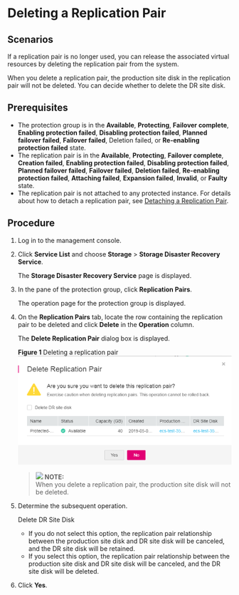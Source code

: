 # Deleting a Replication Pair<a name="sdrs_ug_rp_0003"></a>

## Scenarios<a name="section17280141395413"></a>

If a replication pair is no longer used, you can release the associated virtual resources by deleting the replication pair from the system.

When you delete a replication pair, the production site disk in the replication pair will not be deleted. You can decide whether to delete the DR site disk.

## **Prerequisites**<a name="section728071365418"></a>

-   The protection group is in the  **Available**,  **Protecting**,  **Failover complete**,  **Enabling protection failed**,  **Disabling protection failed**,  **Planned failover failed**,  **Failover failed**, Deletion failed, or  **Re-enabling protection failed**  state.
-   The replication pair is in the  **Available**,  **Protecting**,  **Failover complete**,  **Creation failed**,  **Enabling protection failed**,  **Disabling protection failed**,  **Planned failover failed**,  **Failover failed**,  **Deletion failed**,  **Re-enabling protection failed**,  **Attaching failed**,  **Expansion failed**,  **Invalid**, or  **Faulty**  state.
-   The replication pair is not attached to any protected instance. For details about how to detach a replication pair, see  [Detaching a Replication Pair](detaching-a-replication-pair.md).

## Procedure<a name="section129182182540"></a>

1.  Log in to the management console.
2.  Click  **Service List**  and choose  **Storage**  \>  **Storage Disaster Recovery Service**.

    The  **Storage Disaster Recovery Service**  page is displayed.

3.  In the pane of the protection group, click  **Replication Pairs**.

    The operation page for the protection group is displayed.

4.  On the  **Replication Pairs**  tab, locate the row containing the replication pair to be deleted and click  **Delete**  in the  **Operation**  column.

    The  **Delete Replication Pair**  dialog box is displayed.

    **Figure  1**  Deleting a replication pair<a name="fig1571784810484"></a>  
    ![](figures/deleting-a-replication-pair.png "deleting-a-replication-pair")

    >![](/images/icon-note.gif) **NOTE:**   
    >When you delete a replication pair, the production site disk will not be deleted.  

5.  Determine the subsequent operation.

    Delete DR Site Disk

    -   If you do not select this option, the replication pair relationship between the production site disk and DR site disk will be canceled, and the DR site disk will be retained.
    -   If you select this option, the replication pair relationship between the production site disk and DR site disk will be canceled, and the DR site disk will be deleted.

6.  Click  **Yes**.

